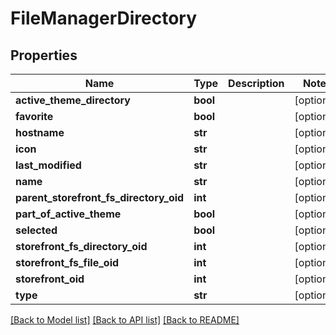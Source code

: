 # FileManagerDirectory

## Properties
Name | Type | Description | Notes
------------ | ------------- | ------------- | -------------
**active_theme_directory** | **bool** |  | [optional] 
**favorite** | **bool** |  | [optional] 
**hostname** | **str** |  | [optional] 
**icon** | **str** |  | [optional] 
**last_modified** | **str** |  | [optional] 
**name** | **str** |  | [optional] 
**parent_storefront_fs_directory_oid** | **int** |  | [optional] 
**part_of_active_theme** | **bool** |  | [optional] 
**selected** | **bool** |  | [optional] 
**storefront_fs_directory_oid** | **int** |  | [optional] 
**storefront_fs_file_oid** | **int** |  | [optional] 
**storefront_oid** | **int** |  | [optional] 
**type** | **str** |  | [optional] 

[[Back to Model list]](../README.md#documentation-for-models) [[Back to API list]](../README.md#documentation-for-api-endpoints) [[Back to README]](../README.md)


